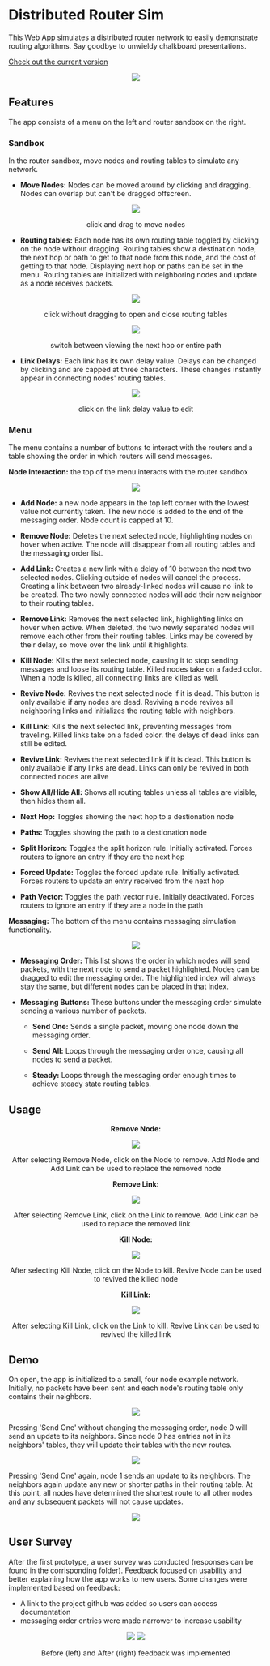 # Distributed Router Sim

This Web App simulates a distributed router network to easily demonstrate routing algorithms. Say goodbye to unwieldy chalkboard presentations.

[Check out the current version](https://thawing-crag-42208.herokuapp.com/)

<p align="center"><img src="readmeFiles/screen.png?raw=true" /></p>

## Features

The app consists of a menu on the left and router sandbox on the right. 

### Sandbox 
In the router sandbox, move nodes and routing tables to simulate any network.

* __Move Nodes:__ Nodes can be moved around by clicking and dragging. Nodes can overlap but can't be dragged offscreen.

<p align="center"><img src="readmeFiles/moveNodeDemo.gif?raw=true" /></p>
<p align="center">click and drag to move nodes</p>

* __Routing tables:__ Each node has its own routing table toggled by clicking on the node without dragging. Routing tables show a destination node, the next hop or path to get to that node from this node, and the cost of getting to that node. Displaying next hop or paths can be set in the menu. Routing tables are initialized  with neighboring nodes and update as a node receives packets.

<p align="center"><img src="readmeFiles/openTableDemo.gif?raw=true" /></p>
<p align="center">click without dragging to open and close routing tables
</p>

<p align="center"><img src="readmeFiles/linkPathDemo.gif?raw=true" /></p>
<p align="center">switch between viewing the next hop or entire path
</p>

* __Link Delays:__ Each link has its own delay value. Delays can be changed by clicking and are capped at three characters. These changes instantly appear in connecting nodes' routing tables.

<p align="center"><img src="readmeFiles/editLinkDemo.gif?raw=true" /></p>
<p align="center">click on the link delay value to edit</p>

### Menu 

The menu contains a number of buttons to interact with the routers and a table showing the order in which routers will send messages. 

__Node Interaction:__ the top of the menu interacts with the router sandbox

<p align="center"><img src="readmeFiles/menuUpper.png?raw=true" /></p>

* __Add Node:__ a new node appears in the top left corner with the lowest value not currently taken. The new node is added to the end of the messaging order. Node count is capped at 10.

* __Remove Node:__ Deletes the next selected node, highlighting nodes on hover when active. The node will disappear from all routing tables and the messaging order list.

* __Add Link:__ Creates a new link with a delay of 10 between the next two selected nodes. Clicking outside of nodes will cancel the process. Creating a link between two already-linked nodes will cause no link to be created. The two newly connected nodes will add their new neighbor to their routing tables.

* __Remove Link:__ Removes the next selected link, highlighting links on hover when active. When deleted, the two newly separated nodes will remove each other from their routing tables. Links may be covered by their delay, so move over the link until it highlights.

* __Kill Node:__ Kills the next selected node, causing it to stop sending messages and loose its routing table. Killed nodes take on a faded color. When a node is killed, all connecting links are killed as well.

* __Revive Node:__ Revives the next selected node if it is dead. This button is only available if any nodes are dead. Reviving a node revives all neighboring links and initializes the routing table with neighbors.

* __Kill Link:__ Kills the next selected link, preventing messages from traveling. Killed links take on a faded color. the delays of dead links can still be edited.

* __Revive Link:__ Revives the next selected link if it is dead. This button is only available if any links are dead. Links can only be revived in both connected nodes are alive

* __Show All/Hide All:__ Shows all routing tables unless all tables are visible, then hides them all.

* __Next Hop:__ Toggles showing the next hop to a destionation node

* __Paths:__ Toggles showing the path to a destionation node

* __Split Horizon:__ Toggles the split horizon rule. Initially activated. Forces routers to ignore an entry if they are the next hop

* __Forced Update:__ Toggles the forced update rule. Initially activated. Forces routers to update an entry received from the next hop

* __Path Vector:__ Toggles the path vector rule. Initially deactivated. Forces routers to ignore an entry if they are a node in the path

__Messaging:__ The bottom of the menu contains messaging simulation functionality.

<p align="center"><img src="readmeFiles/menuLower.png?raw=true" /></p>

* __Messaging Order:__ This list shows the order in which nodes will send packets, with the next node to send a packet highlighted. Nodes can be dragged to edit the messaging order. The highlighted index will always stay the same, but different nodes can be placed in that index.

* __Messaging Buttons:__ These buttons under the messaging order simulate sending a various number of packets. 

  * __Send One:__ Sends a single packet, moving one node down the messaging order. 

  * __Send All:__ Loops through the messaging order once, causing all nodes to send a packet.

  * __Steady:__ Loops through the messaging order enough times to achieve steady state routing tables.

## Usage

<p align="center"><b>Remove Node:</b></p>

<p align="center"><img src="readmeFiles/removeNodeDemo.gif?raw=true" /></p>
<p align="center">After selecting Remove Node, click on the Node to remove. Add Node and Add Link can be used to replace the removed node</p>

<p align="center"><b>Remove Link:</b></p>
<p align="center"><img src="readmeFiles/removeLinkDemo.gif?raw=true" /></p>
<p align="center">After selecting Remove Link, click on the Link to remove. Add Link can be used to replace the removed link</p>

<p align="center"><b>Kill Node:</b></p>
<p align="center"><img src="readmeFiles/killNodeDemo.gif?raw=true" /></p>
<p align="center">After selecting Kill Node, click on the Node to kill. Revive Node can be used to revived the killed node</p>

<p align="center"><b>Kill Link:</b></p>
<p align="center"><img src="readmeFiles/killLinkDemo.gif?raw=true" /></p>
<p align="center">After selecting Kill Link, click on the Link to kill. Revive Link can be used to revived the killed link</p>

## Demo
On open, the app is initialized to a small, four node example network. Initially, no packets have been sent and each node's routing table only contains their neighbors. 

<p align="center"><img src="readmeFiles/startExOne.png?raw=true" /></p>

Pressing 'Send One' without changing the messaging order, node 0 will send an update to its neighbors. Since node 0 has entries not in its neighbors' tables, they will update their tables with the new routes.

<p align="center"><img src="readmeFiles/startExTwo.png?raw=true" /></p>

Pressing 'Send One' again, node 1 sends an update to its neighbors. The neighbors again update any new or shorter paths in their routing table. At this point, all nodes have determined the shortest route to all other nodes and any subsequent packets will not cause updates.

<p align="center"><img src="readmeFiles/startExThree.png?raw=true" /></p>

## User Survey

After the first prototype, a user survey was conducted (responses can be found in the corrisponding folder). Feedback focused on usability and better explaining how the app works to new users. Some changes were implemented based on feedback:
 * A link to the project github was added so users can access documentation
 * messaging order entries were made narrower to increase usability

<p align="center">
  <img src="readmeFiles/menuBottom.png?raw=true" />
  <img src="readmeFiles/menuLower.png?raw=true" />
</p>
<p align="center">Before (left) and After (right) feedback was implemented</p>
